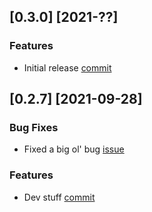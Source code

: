 
## [0.3.0] [2021-??]

<!-- ##### Bug Fixes  -->

### Features

* Initial release [commit](https://github.com/chalet-org/chalet/commit/2a4752a84319b4f3627d43606bdcd68bbfb6b8f6)

## [0.2.7] [2021-09-28]

### Bug Fixes

* Fixed a big ol' bug [issue](https://github.com/chalet-org/chalet/issues/77)

### Features

* Dev stuff [commit](https://github.com/chalet-org/chalet/commit/f37deea1fdef223bee3dc5436bcf6e472160a8ae)
